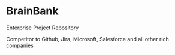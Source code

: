 # BrainBank
Enterprise Project Repository

Competitor to Github, Jira, Microsoft, Salesforce and all other rich companies
